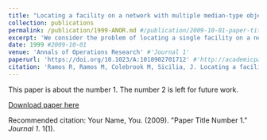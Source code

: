 ```yaml
---
title: "Locating a facility on a network with multiple median-type objectives" #"Paper Title Number 1"
collection: publications
permalink: /publication/1999-ANOR.md #/publication/2009-10-01-paper-title-number-1
excerpt: 'We consider the problem of locating a single facility on a network in the presence of r >= 2 median‐type objectives, represented by r sets of edge weights (or lengths) corresponding toeach of the objectives. When r = 1, then one gets the classical 1‐median problem whereonly the vertices need to be considered for determining the optimal location (Hakimi [1]).The paper examines the case when r >= 2 and provides a method to determine the non‐dominatedset of points for locating the facility.' #'This paper is about the number 1. The number 2 is left for future work.'
date: 1999 #2009-10-01
venue: 'Annals of Operations Research' #'Journal 1'
paperurl: 'https://doi.org/10.1023/A:1018902701712' #'http://academicpages.github.io/files/paper1.pdf'
citation: 'Ramos R, Ramos M, Colebrook M, Sicilia, J. Locating a facility on a network with multiple median‐type objectives. Annals of Operations Research 86, 221–235 (1999). https://doi.org/10.1023/A:1018902701712' #'Your Name, You. (2009). &quot;Paper Title Number 1.&quot; <i>Journal 1</i>. 1(1).'
---
```

This paper is about the number 1. The number 2 is left for future work.

[Download paper here](http://academicpages.github.io/files/paper1.pdf)

Recommended citation: Your Name, You. (2009). "Paper Title Number 1." <i>Journal 1</i>. 1(1).

